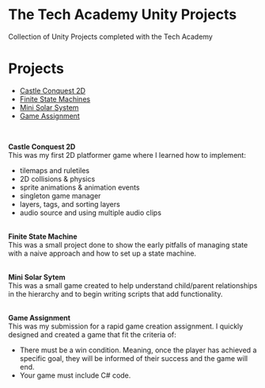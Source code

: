 # The Tech Academy Unity Projects
 Collection of Unity Projects completed with the Tech Academy


<h1>Projects</h1>

  * [Castle Conquest 2D](https://github.com/Mawci/The-Tech-Academy-Unity-Projects/tree/main/Castle%20Conquest%202D)
  * [Finite State Machines](https://github.com/Mawci/The-Tech-Academy-Unity-Projects/tree/main/FiniteStateMachines)
  * [Mini Solar System](https://github.com/Mawci/The-Tech-Academy-Unity-Projects/tree/main/Mini_Solar_Sys)
  * [Game Assignment](https://github.com/Mawci/The-Tech-Academy-Unity-Projects/tree/main/Basic_Game_Assignment)

</br>

<strong><b>Castle Conquest 2D</b></strong>
<br>This was my first 2D platformer game where I learned how to implement:
* tilemaps and ruletiles
* 2D collisions & physics 
* sprite animations & animation events
* singleton game manager
* layers, tags, and sorting layers
* audio source and using multiple audio clips

<br><strong>Finite State Machine</strong>
<br>This was a small project done to show the early pitfalls of managing state with a naive approach and how to set up a state machine.

<br><strong>Mini Solar Sytem</strong>
<br>This was a small game created to help understand child/parent relationships in the hierarchy and to begin writing scripts that add functionality.

<br><strong>Game Assignment</strong>
<br>This was my submission for a rapid game creation assignment. I quickly designed and created a game that fit the criteria of:
* There must be a win condition. Meaning, once the player has achieved a specific goal, they will be informed of their success and the game will end.
* Your game must include C# code. 

